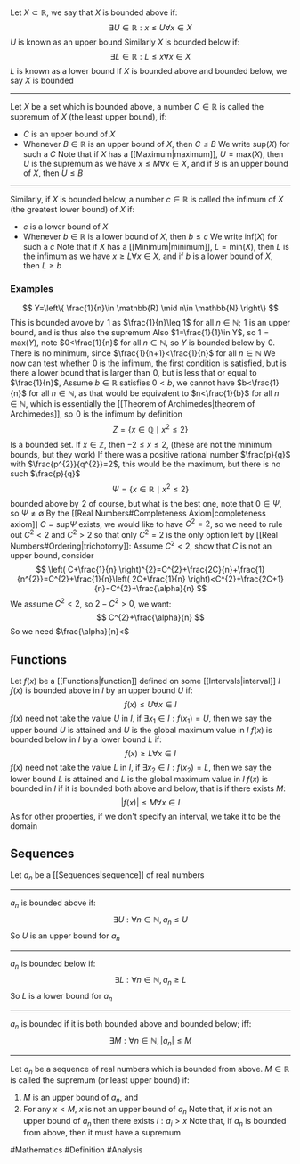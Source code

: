 Let $X\subset \mathbb{R}$, we say that $X$ is bounded above if:
$$
\exists U\in \mathbb{R}:x\leq U\forall x\in X
$$
$U$ is known as an upper bound
Similarly $X$ is bounded below if:
$$
\exists L\in \mathbb{R}:L\leq x\forall x\in X
$$
$L$ is known as a lower bound
If $X$ is bounded above and bounded below, we say $X$ is bounded
___
Let $X$ be a set which is bounded above, a number $C\in\mathbb{R}$ is called the supremum of $X$ (the least upper bound), if:
- $C$ is an upper bound of $X$
- Whenever $B\in\mathbb{R}$ is an upper bound of $X$, then $C\leq B$
We write $\text{sup}(X)$ for such a $C$
Note that if $X$ has a [[Maximum|maximum]], $U=\text{max}(X)$, then $U$ is the supremum as we have $x\leq M\forall x\in X$, and if $B$ is an upper bound of $X$, then $U\leq B$
___
Similarly, if $X$ is bounded below, a number $c\in\mathbb{R}$ is called the infimum of $X$ (the greatest lower bound) of $X$ if:
- $c$ is a lower bound of $X$
- Whenever $b\in\mathbb{R}$ is a lower bound of $X$, then $b\leq c$
We write $\text{inf}(X)$ for such a $c$
Note that if $X$ has a [[Minimum|minimum]], $L=\text{min}(X)$, then $L$ is the infimum as we have $x\geq L\forall x\in X$, and if $b$ is a lower bound of $X$, then $L\geq b$
### Examples
$$
Y=\left\{  \frac{1}{n}\in \mathbb{R} \mid n\in \mathbb{N} \right\}
$$
This is bounded avove by $\hspace{0pt}1$ as $\frac{1}{n}\leq 1$ for all $n\in\mathbb{N}$; $\hspace{0pt}1$ is an upper bound, and is thus also the supremum
Also $1=\frac{1}{1}\in Y$, so $1=\text{max}(Y)$, note $0<\frac{1}{n}$ for all $n\in\mathbb{N}$, so $Y$ is bounded below by $\hspace{0pt}0$. There is no minimum, since $\frac{1}{n+1}<\frac{1}{n}$ for all $n\in\mathbb{N}$
We now can test whether $\hspace{0pt}0$ is the infimum, the first condition is satisfied, but is there a lower bound that is larger than $\hspace{0pt}0$, but is less that or equal to $\frac{1}{n}$, 
Assume $b\in\mathbb{R}$ satisfies $0<b$, we cannot have $b<\frac{1}{n}$ for all $n\in\mathbb{N}$, as that would be equivalent to $n<\frac{1}{b}$ for all $n\in\mathbb{N}$, which is essentially the [[Theorem of Archimedes|theorem of Archimedes]], so $\hspace{0pt}0$ is the infimum by definition
$$
Z=\{ x\in \mathbb{Q}\mid x^{2}\leq 2 \}
$$
Is a bounded set. If $x\in\mathbb{Z}$, then $-2\leq x\leq 2$, (these are not the minimum bounds, but they work)
If there was a positive rational number $\frac{p}{q}$ with $\frac{p^{2}}{q^{2}}=2$, this would be the maximum, but there is no such $\frac{p}{q}$
$$
\Psi=\{ x\in \mathbb{R}\mid x^{2}\leq 2 \}
$$
bounded above by $\hspace{0pt}2$ of course, but what is the best one, note that $0\in\Psi$, so $\Psi \neq \emptyset$
By the [[Real Numbers#Completeness Axiom|completeness axiom]] $C=\text{sup}\Psi$ exists, we would like to have $C^{2}=2$, so we need to rule out $C^{2}<2$ and $C^{2}>2$ so that only $C^{2}=2$ is the only option left by [[Real Numbers#Ordering|trichotomy]]:
Assume $C^{2}<2$, show that $C$ is not an upper bound, consider 
$$
\left( C+\frac{1}{n} \right)^{2}=C^{2}+\frac{2C}{n}+\frac{1}{n^{2}}=C^{2}+\frac{1}{n}\left( 2C+\frac{1}{n} \right)<C^{2}+\frac{2C+1}{n}=C^{2}+\frac{\alpha}{n}
$$
We assume $C^{2}<2$, so $2-C^{2}>0$, we want:
$$
C^{2}+\frac{\alpha}{n}
$$
So we need $\frac{\alpha}{n}<$
## Functions
Let $f(x)$ be a [[Functions|function]] defined on some [[Intervals|interval]] $I$
$f(x)$ is bounded above in $I$ by an upper bound $U$ if:
$$
f(x)\leq U\forall x\in I
$$
$f(x)$ need not take the value $U$ in $I$, if $\exists x_{1}\in I:f(x_{1})=U$, then we say the upper bound $U$ is attained and $U$ is the global maximum value in $I$
$f(x)$ is bounded below in $I$ by a lower bound $L$ if:
$$
f(x)\geq L\forall x\in I
$$
$f(x)$ need not take the value $L$ in $I$, if $\exists x_{2}\in I:f(x_{2})=L$, then we say the lower bound $L$ is attained and $L$ is the global maximum value in $I$
$f(x)$ is bounded in $I$ if it is bounded both above and below, that is if there exists $M$:
$$
|f(x)|\leq M\forall x\in  I
$$
As for other properties, if we don't specify an interval, we take it to be the domain
## Sequences
Let $a_{n}$ be a [[Sequences|sequence]] of real numbers
___
$a_{n}$ is bounded above if:
$$
\exists U:\forall n\in\mathbb{N},a_{n}\leq U
$$
So $U$ is an upper bound for $a_{n}$
___
$a_{n}$ is bounded below if:
$$
\exists L:\forall n\in\mathbb{N},a_{n}\geq L
$$
So $L$ is a lower bound for $a_{n}$
___
$a_{n}$ is bounded if it is both bounded above and bounded below; iff:
$$
\exists M:\forall n\in\mathbb{N},\left| a_{n} \right|\leq M
$$
___
Let $a_{n}$ be a sequence of real numbers which is bounded from above. $M\in\mathbb{R}$ is called the supremum (or least upper bound) if:
1. $M$ is an upper bound of $a_{n}$, and
2. For any $x<M$, $x$ is not an upper bound of $a_{n}$
Note that, if $x$ is not an upper bound of $a_{n}$ then there exists $i:a_{i}>x$
Note that, if $a_{n}$ is bounded from above, then it must have a supremum

#Mathematics #Definition #Analysis 